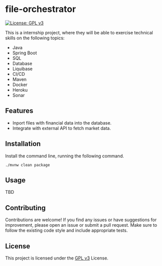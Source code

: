 # file-orchestrator

[![License: GPL v3](https://img.shields.io/badge/License-GPLv3-blue.svg)](https://www.gnu.org/licenses/gpl-3.0)

This is a internship project, where they will be able to exercise technical skills on the following topics:
- Java
- Spring Boot
- SQL
- Database
- Liquibase
- CI/CD
- Maven
- Docker
- Heroku
- Sonar

## Features

- Inport files with financial data into the database.
- Integrate with external API to fetch market data.

## Installation

Install the command line, running the following command.

```shell
./mvnw clean package
```

## Usage

TBD

## Contributing

Contributions are welcome! If you find any issues or have suggestions for improvement, please open an issue or submit a pull request. Make sure to follow the existing code style and include appropriate tests.

## License

This project is licensed under the [GPL v3](https://www.gnu.org/licenses/gpl-3.0.en.html) License.
